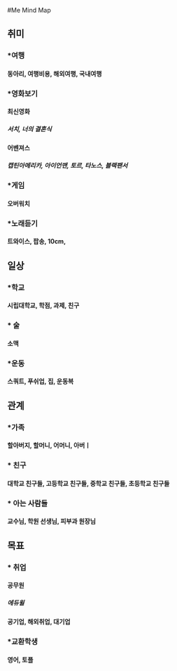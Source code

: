 #Me Mind Map
 
## 취미
### *여행
#### 동아리, 여행비용, 해외여행, 국내여행
### *영화보기
#### 최신영화 
##### 서치, 너의 결혼식
#### 어벤져스
##### 캡틴아메리카, 아이언맨, 토르, 타노스, 블랙팬서
### *게임
####  오버워치
### *노래듣기
#### 트와이스, 팝송, 10cm, 
 
## 일상
### *학교
#### 시립대학교, 학점, 과제, 친구
### * 술
#### 소맥
### *운동
#### 스쿼트, 푸쉬업, 집, 운동복

## 관계
### *가족
#### 할아버지, 할머니, 어머니, 아버ㅣ
### * 친구
#### 대학교 친구들, 고등학교 친구들, 중학교 친구들, 초등학교 친구들
### * 아는 사람들
#### 교수님, 학원 선생님, 피부과 원장님

## 목표
### * 취업
#### 공무원
##### 에듀윌
#### 공기업, 해외취업, 대기업

### *교환학생
#### 영어, 토플
